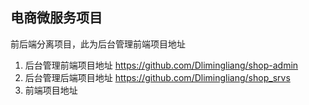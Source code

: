 ## 电商微服务项目

前后端分离项目，此为后台管理前端项目地址

1. 后台管理前端项目地址 https://github.com/Dlimingliang/shop-admin
2. 后台管理后端项目地址 https://github.com/Dlimingliang/shop_srvs
3. 前端项目地址

